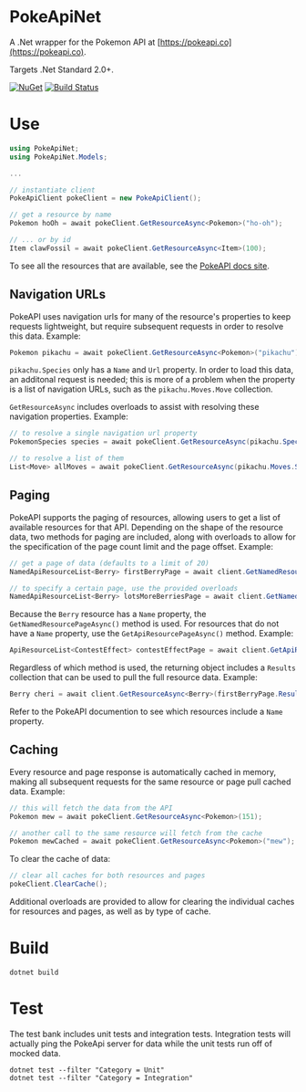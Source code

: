 # PokeApiNet
A .Net wrapper for the Pokemon API at [https://pokeapi.co](https://pokeapi.co).

Targets .Net Standard 2.0+.

[![NuGet](https://img.shields.io/nuget/v/PokeApiNet.svg?logo=nuget)](https://www.nuget.org/packages/PokeApiNet)
[![Build Status](https://mtrdp642.visualstudio.com/PokeApiNet/_apis/build/status/mtrdp642.PokeApiNet?branchName=master)](https://mtrdp642.visualstudio.com/PokeApiNet/_build/latest?definitionId=1&branchName=master)

# Use
```cs
using PokeApiNet;
using PokeApiNet.Models;

...

// instantiate client
PokeApiClient pokeClient = new PokeApiClient();

// get a resource by name
Pokemon hoOh = await pokeClient.GetResourceAsync<Pokemon>("ho-oh");

// ... or by id
Item clawFossil = await pokeClient.GetResourceAsync<Item>(100);
```

To see all the resources that are available, see the [PokeAPI docs site](https://pokeapi.co/docs/v2.html).

## Navigation URLs
PokeAPI uses navigation urls for many of the resource's properties to keep requests lightweight, but require subsequent requests in order to resolve this data. Example:
```cs
Pokemon pikachu = await pokeClient.GetResourceAsync<Pokemon>("pikachu");
```

`pikachu.Species` only has a `Name` and `Url` property. In order to load this data, an additonal request is needed; this is more of a problem when the property is a list of navigation URLs, such as the `pikachu.Moves.Move` collection.

`GetResourceAsync` includes overloads to assist with resolving these navigation properties. Example:
```cs
// to resolve a single navigation url property
PokemonSpecies species = await pokeClient.GetResourceAsync(pikachu.Species);

// to resolve a list of them
List<Move> allMoves = await pokeClient.GetResourceAsync(pikachu.Moves.Select(move => move.Move));
```

## Paging
PokeAPI supports the paging of resources, allowing users to get a list of available resources for that API. Depending on the shape of the resource data, two methods for paging are included, along with overloads to allow for the specification of the page count limit and the page offset. Example:
```cs
// get a page of data (defaults to a limit of 20)
NamedApiResourceList<Berry> firstBerryPage = await client.GetNamedResourcePageAsync<Berry>();

// to specify a certain page, use the provided overloads
NamedApiResourceList<Berry> lotsMoreBerriesPage = await client.GetNamedResourcePageAsync<Berry>(60, 2);
```

Because the `Berry` resource has a `Name` property, the `GetNamedResourcePageAsync()` method is used. For resources that do not have a `Name` property, use the `GetApiResourcePageAsync()` method. Example:
```cs
ApiResourceList<ContestEffect> contestEffectPage = await client.GetApiResourcePageAsync<ContestEffect>();
```

Regardless of which method is used, the returning object includes a `Results` collection that can be used to pull the full resource data. Example:
```cs
Berry cheri = await client.GetResourceAsync<Berry>(firstBerryPage.Results[0]);
```

Refer to the PokeAPI documention to see which resources include a `Name` property.

## Caching
Every resource and page response is automatically cached in memory, making all subsequent requests for the same resource or page pull cached data. Example:
```cs
// this will fetch the data from the API
Pokemon mew = await pokeClient.GetResourceAsync<Pokemon>(151);

// another call to the same resource will fetch from the cache
Pokemon mewCached = await pokeClient.GetResourceAsync<Pokemon>("mew");
```

To clear the cache of data:
```cs
// clear all caches for both resources and pages
pokeClient.ClearCache();
```

Additional overloads are provided to allow for clearing the individual caches for resources and pages, as well as by type of cache.

# Build
```
dotnet build
```

# Test
The test bank includes unit tests and integration tests. Integration tests will actually ping the PokeApi server for data while the unit tests run off of mocked data.
```
dotnet test --filter "Category = Unit"
dotnet test --filter "Category = Integration"
```
